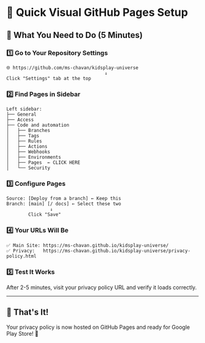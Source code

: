# 🎯 Quick Visual GitHub Pages Setup

## 📍 **What You Need to Do (5 Minutes)**

### 1️⃣ **Go to Your Repository Settings**
```
🌐 https://github.com/ms-chavan/kidsplay-universe
                                    ↓
Click "Settings" tab at the top
```

### 2️⃣ **Find Pages in Sidebar**
```
Left sidebar:
├── General
├── Access  
├── Code and automation
│   ├── Branches
│   ├── Tags
│   ├── Rules
│   ├── Actions
│   ├── Webhooks  
│   ├── Environments
│   ├── Pages  ← CLICK HERE
│   └── Security
```

### 3️⃣ **Configure Pages**
```
Source: [Deploy from a branch] ← Keep this
Branch: [main] [/ docs] ← Select these two
                ↓
        Click "Save"
```

### 4️⃣ **Your URLs Will Be**
```
✅ Main Site: https://ms-chavan.github.io/kidsplay-universe/
✅ Privacy:   https://ms-chavan.github.io/kidsplay-universe/privacy-policy.html
```

### 5️⃣ **Test It Works**
After 2-5 minutes, visit your privacy policy URL and verify it loads correctly.

---

## 🚀 **That's It!**
Your privacy policy is now hosted on GitHub Pages and ready for Google Play Store! 🎉

